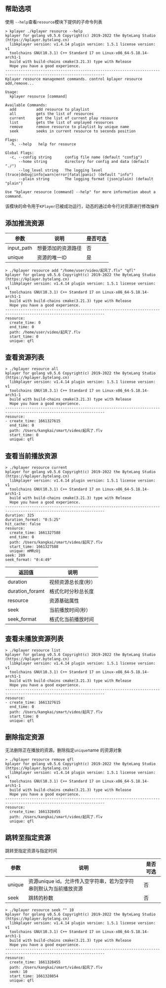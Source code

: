 ## 帮助选项

使用 `--help`查看`resource`模块下提供的子命令列表

```shell {14-19}
> kplayer ./kplayer resource --help
kplayer for golang v0.5.6 Copyright(c) 2019-2022 the ByteLang Studio (https://kplayer.bytelang.cn)
  libkplayer version: v1.4.14 plugin version: 1.5.1 license version: v1
  toolchains GNU(10.3.1) C++ Standard 17 on Linux-x86_64-5.18.14-arch1-1
  build with build-chains cmake(3.21.3) type with Release
  Hope you have a good experience.
-------------------------------------------------------------------------------------------------------------------
Kplayer resource management commands. control kplayer resource add,remove...

Usage:
  kplayer resource [command]

Available Commands:
  add         add resource to playlist
  all         gets the list of resources
  current     get the list of current play resource
  list        gets the list of unplayed resources
  remove      remove resource to playlist by unique name
  seek        seeks in current resource to seconds position

Flags:
  -h, --help   help for resource

Global Flags:
  -c, --config string      config file name (default "config")
      --home string        directory for config and data (default "./")
      --log_level string   The logging level (trace|debug|info|warn|error|fatal|panic) (default "info")
      --plain string       The logging format (json|plain) (default "plain")

Use "kplayer resource [command] --help" for more information about a command.
```



该模块的命令用于`KPlayer`已被成功运行，动态的通过命令行对资源进行修改操作



## 添加推流资源

| 参数       | 说明               | 是否可选 |
| ---------- | ------------------ | -------- |
| input_path | 想要添加的资源路径 | 否       |
| unique     | 资源的唯一ID       | 是       |



```shell
> ./kplayer resource add "/home/user/video/起风了.flv" "qfl"
kplayer for golang v0.5.6 Copyright(c) 2019-2022 the ByteLang Studio (https://kplayer.bytelang.cn)
  libkplayer version: v1.4.14 plugin version: 1.5.1 license version: v1
  toolchains GNU(10.3.1) C++ Standard 17 on Linux-x86_64-5.18.14-arch1-1
  build with build-chains cmake(3.21.3) type with Release
  Hope you have a good experience.
-------------------------------------------------------------------------------------------------------------------
resource:
  create_time: 0
  end_time: 0
  path: /home/user/video/起风了.flv
  start_time: 0
  unique: qfl
```



## 查看资源列表

```shell
> ./kplayer resource all
kplayer for golang v0.5.6 Copyright(c) 2019-2022 the ByteLang Studio (https://kplayer.bytelang.cn)
  libkplayer version: v1.4.14 plugin version: 1.5.1 license version: v1
  toolchains GNU(10.3.1) C++ Standard 17 on Linux-x86_64-5.18.14-arch1-1
  build with build-chains cmake(3.21.3) type with Release
  Hope you have a good experience.
-------------------------------------------------------------------------------------------------------------------
resource:
- create_time: 1661327615
  end_time: 0
  path: /Users/kangkai/smart/video/起风了.flv
  start_time: 0
  unique: qfl
```



## 查看当前播放资源

```shell
> ./kplayer resource current
kplayer for golang v0.5.6 Copyright(c) 2019-2022 the ByteLang Studio (https://kplayer.bytelang.cn)
  libkplayer version: v1.4.14 plugin version: 1.5.1 license version: v1
  toolchains GNU(10.3.1) C++ Standard 17 on Linux-x86_64-5.18.14-arch1-1
  build with build-chains cmake(3.21.3) type with Release
  Hope you have a good experience.
-------------------------------------------------------------------------------------------------------------------
duration: 325
duration_format: "0:5:25"
hit_cache: false
resource:
  create_time: 1661327588
  end_time: 0
  path: /Users/kangkai/smart/video/起风了.flv
  start_time: 1661327588
  unique: mMRzUj
seek: 289
seek_format: "0:4:49"
```



| 返回值          | 说明                |
| --------------- | ------------------- |
| duration        | 视频资源总长度(秒） |
| duration_foramt | 格式化时分秒总长度  |
| resource        | 资源基础属性        |
| seek            | 当前播放时间(秒）   |
| seek_format     | 格式化当前播放时间  |



## 查看未播放资源列表

```shell
> ./kplayer resource list
kplayer for golang v0.5.6 Copyright(c) 2019-2022 the ByteLang Studio (https://kplayer.bytelang.cn)
  libkplayer version: v1.4.14 plugin version: 1.5.1 license version: v1
  toolchains GNU(10.3.1) C++ Standard 17 on Linux-x86_64-5.18.14-arch1-1
  build with build-chains cmake(3.21.3) type with Release
  Hope you have a good experience.
-------------------------------------------------------------------------------------------------------------------
resource:
- create_time: 1661327615
  end_time: 0
  path: /Users/kangkai/smart/video/起风了.flv
  start_time: 0
  unique: qfl
```



## 删除指定资源

无法删除正在播放的资源。删除指定`unique`name 的资源对象

```shell
> ./kplayer resource remove qfl
kplayer for golang v0.5.6 Copyright(c) 2019-2022 the ByteLang Studio (https://kplayer.bytelang.cn)
  libkplayer version: v1.4.14 plugin version: 1.5.1 license version: v1
  toolchains GNU(10.3.1) C++ Standard 17 on Linux-x86_64-5.18.14-arch1-1
  build with build-chains cmake(3.21.3) type with Release
  Hope you have a good experience.
-------------------------------------------------------------------------------------------------------------------
resource:
  create_time: 1661328455
  path: /Users/kangkai/smart/video/起风了.flv
  unique: qfl
```



## 跳转至指定资源

跳转至指定资源与指定时间

| 参数   | 说明                                                         | 是否可选 |
| ------ | ------------------------------------------------------------ | -------- |
| unique | 资源unique id。允许传入空字符串，若为空字符串则默认为当前播放资源 | 否       |
| seek   | 跳转的秒数                                                   | 否       |



```shell
> ./kplayer resource seek "" 10
kplayer for golang v0.5.6 Copyright(c) 2019-2022 the ByteLang Studio (https://kplayer.bytelang.cn)
  libkplayer version: v1.4.14 plugin version: 1.5.1 license version: v1
  toolchains GNU(10.3.1) C++ Standard 17 on Linux-x86_64-5.18.14-arch1-1
  build with build-chains cmake(3.21.3) type with Release
  Hope you have a good experience.
-------------------------------------------------------------------------------------------------------------------
resource:
  create_time: 1661328455
  path: /Users/kangkai/smart/video/起风了.flv
  seek: 10
  start_time: 1661328854
  unique: qfl
```

